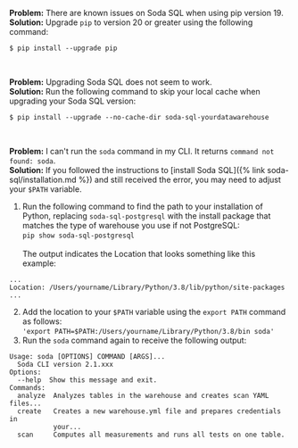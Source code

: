 **Problem:** There are known issues on Soda SQL when using pip version 19. <br />
**Solution:** Upgrade `pip` to version 20 or greater using the following command:
```shell
$ pip install --upgrade pip
```
<br />

**Problem:** Upgrading Soda SQL does not seem to work. <br />
**Solution:** Run the following command to skip your local cache when upgrading your Soda SQL version:
```shell
$ pip install --upgrade --no-cache-dir soda-sql-yourdatawarehouse
```
<br />

**Problem:** I can't run the `soda` command in my CLI. It returns `command not found: soda`. <br />
**Solution:** If you followed the instructions to [install Soda SQL]({% link soda-sql/installation.md %}) and still received the error, you may need to adjust your `$PATH` variable. 
1. Run the following command to find the path to your installation of Python, replacing `soda-sql-postgresql` with the install package that matches the type of warehouse you use if not PostgreSQL:<br />
`pip show soda-sql-postgresql`
<br /> <br /> The output indicates the Location that looks something like this example:
```shell
...
Location: /Users/yourname/Library/Python/3.8/lib/python/site-packages
...
```
2. Add the location to your `$PATH` variable using the `export PATH` command as follows:<br />
`'export PATH=$PATH:/Users/yourname/Library/Python/3.8/bin soda'`
3. Run the `soda` command again to receive the following output:<br />
```shell
Usage: soda [OPTIONS] COMMAND [ARGS]...
  Soda CLI version 2.1.xxx
Options:
  --help  Show this message and exit.
Commands:
  analyze  Analyzes tables in the warehouse and creates scan YAML files...
  create   Creates a new warehouse.yml file and prepares credentials in
           your...
  scan     Computes all measurements and runs all tests on one table.
```